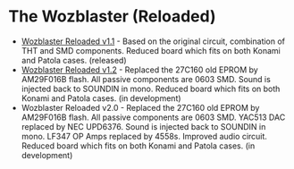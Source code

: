# The Wozblaster (Reloaded)

* [Wozblaster Reloaded v1.1](/hardware/reloaded_v1.1) - Based on the original circuit, combination of THT and SMD components. Reduced board which fits on both Konami and Patola cases. (released)
* [Wozblaster Reloaded v1.2](/hardware/reloaded_v1.2) - Replaced the 27C160 old EPROM by AM29F016B flash. All passive components are 0603 SMD. Sound is injected back to SOUNDIN in mono. Reduced board which fits on both Konami and Patola cases. (in development)
* Wozblaster Reloaded v2.0 - Replaced the 27C160 old EPROM by AM29F016B flash. All passive components are 0603 SMD. YAC513 DAC replaced by NEC UPD6376. Sound is injected back to SOUNDIN in mono. LF347 OP Amps replaced by 4558s. Improved audio circuit. Reduced board which fits on both Konami and Patola cases. (in development)
